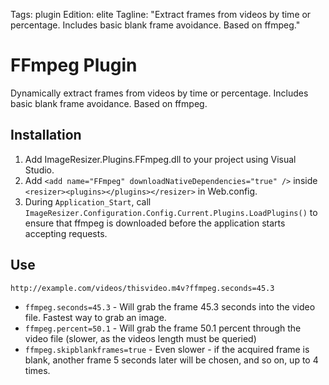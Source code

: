 Tags: plugin
Edition: elite
Tagline: "Extract frames from videos by time or percentage. Includes basic blank frame avoidance. Based on ffmpeg."

# FFmpeg Plugin


Dynamically extract frames from videos by time or percentage. Includes basic blank frame avoidance. Based on ffmpeg.

## Installation

1. Add ImageResizer.Plugins.FFmpeg.dll to your project using Visual Studio. 
2. Add `<add name="FFmpeg" downloadNativeDependencies="true" />` inside `<resizer><plugins></plugins></resizer>` in Web.config.
3. During `Application_Start`, call  `ImageResizer.Configuration.Config.Current.Plugins.LoadPlugins()` to ensure that ffmpeg is downloaded before the application starts accepting requests.

## Use

`http://example.com/videos/thisvideo.m4v?ffmpeg.seconds=45.3`

* `ffmpeg.seconds=45.3` - Will grab the frame 45.3 seconds into the video file. Fastest way to grab an image.
* `ffmpeg.percent=50.1` - Will grab the frame 50.1 percent through the video file (slower, as the videos length must be queried)
* `ffmpeg.skipblankframes=true` - Even slower - if the acquired frame is blank, another frame 5 seconds later will be chosen, and so on, up to 4 times. 
